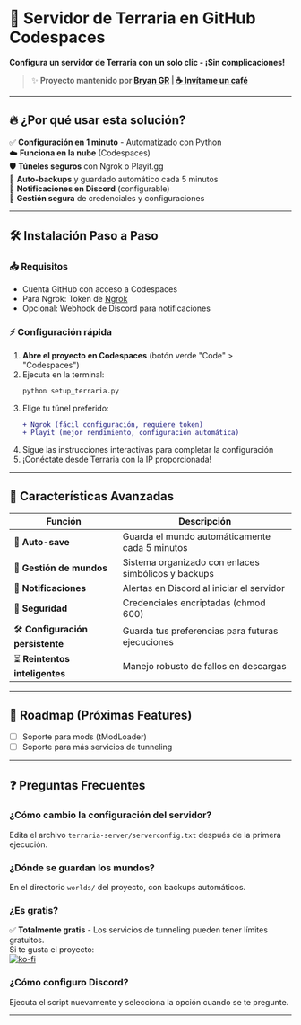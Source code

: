 # 🚀 Servidor de Terraria en GitHub Codespaces  
**Configura un servidor de Terraria con un solo clic - ¡Sin complicaciones!**  

> ✨ **Proyecto mantenido por [Bryan GR](https://github.com/cisdf) | [☕ Invítame un café](https://ko-fi.com/brayangr)**  

---

## 🔥 ¿Por qué usar esta solución?  
✅ **Configuración en 1 minuto** - Automatizado con Python  
☁️ **Funciona en la nube** (Codespaces)   
🛡️ **Túneles seguros** con Ngrok o Playit.gg  
🤖 **Auto-backups** y guardado automático cada 5 minutos  
📢 **Notificaciones en Discord** (configurable)  
🔐 **Gestión segura** de credenciales y configuraciones  

---

## 🛠️ Instalación Paso a Paso  

### 📥 Requisitos  
- Cuenta GitHub con acceso a Codespaces   
- Para Ngrok: Token de [Ngrok](https://ngrok.com/)  
- Opcional: Webhook de Discord para notificaciones  

### ⚡ Configuración rápida  
1. **Abre el proyecto en Codespaces** (botón verde "Code" > "Codespaces")  
2. Ejecuta en la terminal:  
   ```bash
   python setup_terraria.py
   ```  
3. Elige tu túnel preferido:  
   ```diff
   + Ngrok (fácil configuración, requiere token)
   + Playit (mejor rendimiento, configuración automática)
   ```  
4. Sigue las instrucciones interactivas para completar la configuración   
5. ¡Conéctate desde Terraria con la IP proporcionada!  

---

## 🌟 Características Avanzadas  

| Función               | Descripción                          |
|-----------------------|--------------------------------------|
| 🔄 **Auto-save**      | Guarda el mundo automáticamente cada 5 minutos |
| 📁 **Gestión de mundos** | Sistema organizado con enlaces simbólicos y backups |
| 📢 **Notificaciones** | Alertas en Discord al iniciar el servidor |
| 🔐 **Seguridad**      | Credenciales encriptadas (chmod 600) |
| 🛠️ **Configuración persistente** | Guarda tus preferencias para futuras ejecuciones |
| ⏳ **Reintentos inteligentes** | Manejo robusto de fallos en descargas |

---

## 🚧 Roadmap (Próximas Features)  
- [ ] Soporte para mods (tModLoader)  
- [ ] Soporte para más servicios de tunneling  

---

## ❓ Preguntas Frecuentes  

### ¿Cómo cambio la configuración del servidor?  
Edita el archivo `terraria-server/serverconfig.txt` después de la primera ejecución.  

### ¿Dónde se guardan los mundos?  
En el directorio `worlds/` del proyecto, con backups automáticos.  

### ¿Es gratis?  
✅ **Totalmente gratis** - Los servicios de tunneling pueden tener límites gratuitos.  
Si te gusta el proyecto:  
[![ko-fi](https://ko-fi.com/img/githubbutton_sm.svg)](https://ko-fi.com/brayangr)  

### ¿Cómo configuro Discord?  
Ejecuta el script nuevamente y selecciona la opción cuando se te pregunte.  

---
